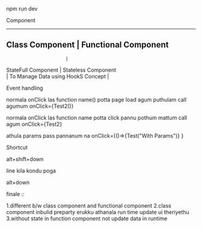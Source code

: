 
npm run dev


Component

------------------------------------------------------
Class Component           |     Functional Component
------------------------------------------------------
                          |
StateFull Component       |      Stateless Component        
                          |      To Manage Data using HookS Concept
                          |

Event handling

normala onClick las function name() potta page load agum puthulam call agumum
onClick={Test2()}

normala onClick las function name potta click pannu pothum mattum call agum
onClick={Test2}

athula params pass pannanum na
onClick={()=>{Test("With Params")} }


Shortcut 

alt+shift+down


line kila kondu poga

alt+down


finale ::

1.different b/w class component and functional component
2.class component inbulid preparty erukku athanala run time update ui theriyethu
3.without state in function component not update data in runtime
